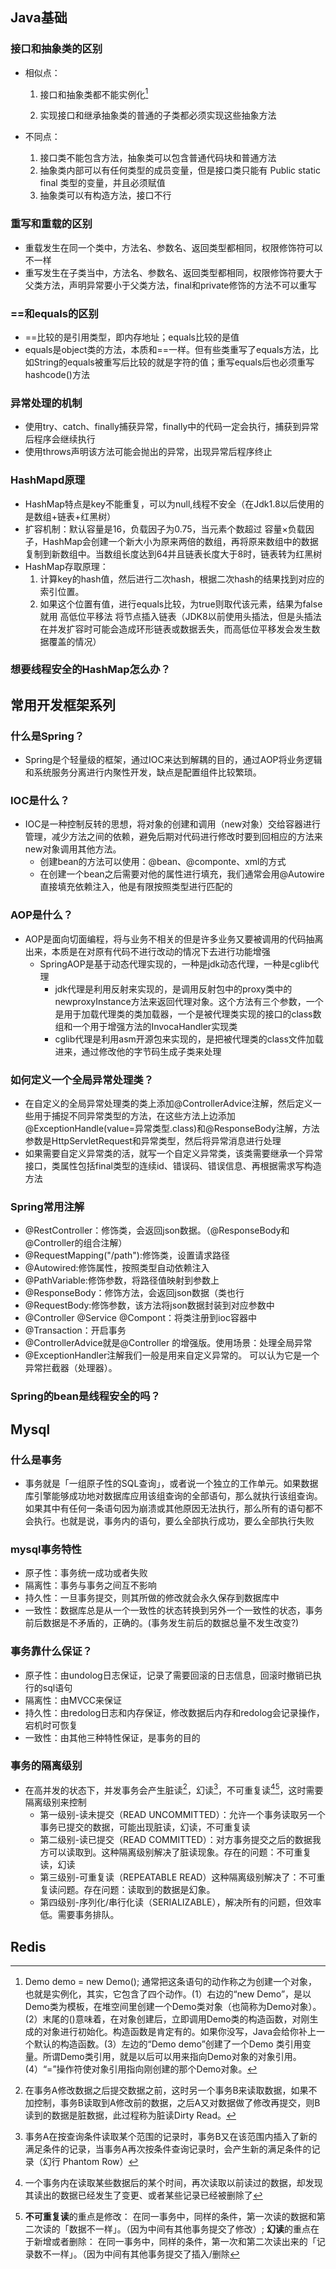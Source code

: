 ##  Java基础

### 接口和抽象类的区别

- 相似点：

  1. 接口和抽象类都不能实例化[^1]

  2. 实现接口和继承抽象类的普通的子类都必须实现这些抽象方法
- 不同点：

  1. 接口类不能包含方法，抽象类可以包含普通代码块和普通方法
  2. 抽象类内部可以有任何类型的成员变量，但是接口类只能有 Public static final 类型的变量，并且必须赋值
  3. 抽象类可以有构造方法，接口不行

[^1]:Demo demo = new Demo(); 通常把这条语句的动作称之为创建一个对象，也就是实例化，其实，它包含了四个动作。(1）右边的“new Demo”，是以Demo类为模板，在堆空间里创建一个Demo类对象（也简称为Demo对象）。(2）末尾的()意味着，在对象创建后，立即调用Demo类的构造函数，对刚生成的对象进行初始化。构造函数是肯定有的。如果你没写，Java会给你补上一个默认的构造函数。(3）左边的“Demo demo”创建了一个Demo 类引用变量。所谓Demo类引用，就是以后可以用来指向Demo对象的对象引用。(4）“=”操作符使对象引用指向刚创建的那个Demo对象。

### 重写和重载的区别

- 重载发生在同一个类中，方法名、参数名、返回类型都相同，权限修饰符可以不一样
- 重写发生在子类当中，方法名、参数名、返回类型都相同，权限修饰符要大于父类方法，声明异常要小于父类方法，final和private修饰的方法不可以重写

###  ==和equals的区别

- ==比较的是引用类型，即内存地址；equals比较的是值
- equals是object类的方法，本质和==一样。但有些类重写了equals方法，比如String的equals被重写后比较的就是字符的值；重写equals后也必须重写hashcode()方法

###  异常处理的机制

- 使用try、catch、finally捕获异常，finally中的代码一定会执行，捕获到异常后程序会继续执行
- 使用throws声明该方法可能会抛出的异常，出现异常后程序终止

### HashMapd原理

- HashMap特点是key不能重复，可以为null,线程不安全（在Jdk1.8以后使用的是数组+链表+红黑树）
- 扩容机制：默认容量是16，负载因子为0.75，当元素个数超过 容量×负载因子，HashMap会创建一个新大小为原来两倍的数组，再将原来数组中的数据复制到新数组中。当数组长度达到64并且链表长度大于8时，链表转为红黑树
- HashMap存取原理：
  1. 计算key的hash值，然后进行二次hash，根据二次hash的结果找到对应的索引位置。
  2. 如果这个位置有值，进行equals比较，为true则取代该元素，结果为false就用 高低位平移法 将节点插入链表（JDK8以前使用头插法，但是头插法在并发扩容时可能会造成环形链表或数据丢失，而高低位平移发会发生数据覆盖的情况）

### 想要线程安全的HashMap怎么办？





## 常用开发框架系列

###  什么是Spring？

- Spring是个轻量级的框架，通过IOC来达到解耦的目的，通过AOP将业务逻辑和系统服务分离进行内聚性开发，缺点是配置组件比较繁琐。

###  IOC是什么？

- IOC是一种控制反转的思想，将对象的创建和调用（new对象）交给容器进行管理，减少方法之间的依赖，避免后期对代码进行修改时要到回相应的方法来new对象调用其他方法。
  - 创建bean的方法可以使用：@bean、@componte、xml的方式
  - 在创建一个bean之后需要对他的属性进行填充，我们通常会用@Autowire直接填充依赖注入，他是有限按照类型进行匹配的

### AOP是什么？

- AOP是面向切面编程，将与业务不相关的但是许多业务又要被调用的代码抽离出来，本质是在对原有代码不进行改动的情况下去进行功能增强
  - SpringAOP是基于动态代理实现的，一种是jdk动态代理，一种是cglib代理
    - jdk代理是利用反射来实现的，是调用反射包中的proxy类中的newproxyInstance方法来返回代理对象。这个方法有三个参数，一个是用于加载代理类的类加载器，一个是被代理类实现的接口的class数组和一个用于增强方法的InvocaHandler实现类
    - cglib代理是利用asm开源包来实现的，是把被代理类的class文件加载进来，通过修改他的字节码生成子类来处理

### 如何定义一个全局异常处理类？

- 在自定义的全局异常处理类的类上添加@ControllerAdvice注解，然后定义一些用于捕捉不同异常类型的方法，在这些方法上边添加@ExceptionHandle(value=异常类型.class)和@ResponseBody注解，方法参数是HttpServletRequest和异常类型，然后将异常消息进行处理
- 如果需要自定义异常类的活，就写一个自定义异常类，该类需要继承一个异常接口，类属性包括final类型的连续id、错误码、错误信息、再根据需求写构造方法

### Spring常用注解

- @RestController：修饰类，会返回json数据。（@ResponseBody和@Controller的组合注解）
- @RequestMapping("/path"):修饰类，设置请求路径
- @Autowired:修饰属性，按照类型自动依赖注入
- @PathVariable:修饰参数，将路径值映射到参数上
- @ResponseBody：修饰方法，会返回json数据（类也行
- @RequestBody:修饰参数，该方法将json数据封装到对应参数中
- @Controller @Service @Compont：将类注册到ioc容器中
- @Transaction：开启事务
- @ControllerAdvice就是@Controller 的增强版。使用场景：处理全局异常
- @ExceptionHandler注解我们一般是用来自定义异常的。 可以认为它是一个异常拦截器（处理器）。

### Spring的bean是线程安全的吗？















## Mysql

### 什么是事务

- 事务就是「一组原子性的SQL查询」，或者说一个独立的工作单元。如果数据库引擎能够成功地对数据库应用该组查询的全部语句，那么就执行该组查询。如果其中有任何一条语句因为崩溃或其他原因无法执行，那么所有的语句都不会执行。也就是说，事务内的语句，要么全部执行成功，要么全部执行失败

### mysql事务特性

- 原子性：事务统一成功或者失败
- 隔离性：事务与事务之间互不影响
- 持久性：一旦事务提交，则其所做的修改就会永久保存到数据库中
- 一致性：数据库总是从一个一致性的状态转换到另外一个一致性的状态，事务前后数据是不矛盾的，正确的。(事务发生前后的数据总量不发生改变?)

### 事务靠什么保证？

- 原子性：由undolog日志保证，记录了需要回滚的日志信息，回滚时撤销已执行的sql语句
- 隔离性：由MVCC来保证
- 持久性：由redolog日志和内存保证，修改数据后内存和redolog会记录操作，宕机时可恢复
- 一致性：由其他三种特性保证，是事务的目的

### 事务的隔离级别

- 在高并发的状态下，并发事务会产生脏读[^2]，幻读[^3]，不可重复读[^4][^5]，这时需要隔离级别来控制
  - 第一级别-读未提交（READ UNCOMMITTED）：允许一个事务读取另一个事务已提交的数据，可能出现脏读，幻读，不可重复读
  - 第二级别-读已提交（READ COMMITTED）：对方事务提交之后的数据我方可以读取到。这种隔离级别解决了脏读现象。存在的问题：不可重复读，幻读
  - 第三级别-可重复读（REPEATABLE READ）这种隔离级别解决了：不可重复读问题。存在问题：读取到的数据是幻象。
  - 第四级别-序列化/串行化读（SERIALIZABLE），解决所有的问题，但效率低。需要事务排队。







## Redis










[^2]: 在事务A修改数据之后提交数据之前，这时另一个事务B来读取数据，如果不加控制，事务B读取到A修改前的数据，之后A又对数据做了修改再提交，则B读到的数据是脏数据，此过程称为脏读Dirty Read。
[^3]: 事务A在按查询条件读取某个范围的记录时，事务B又在该范围内插入了新的满足条件的记录，当事务A再次按条件查询记录时，会产生新的满足条件的记录（幻行 Phantom Row）
[^4]: 一个事务内在读取某些数据后的某个时间，再次读取以前读过的数据，却发现其读出的数据已经发生了变更、或者某些记录已经被删除了
[^5]:  **不可重复读**的重点是修改： 在同一事务中，同样的条件，第一次读的数据和第二次读的「数据不一样」。（因为中间有其他事务提交了修改）; **幻读**的重点在于新增或者删除： 在同一事务中，同样的条件，第一次和第二次读出来的「记录数不一样」。（因为中间有其他事务提交了插入/删除

